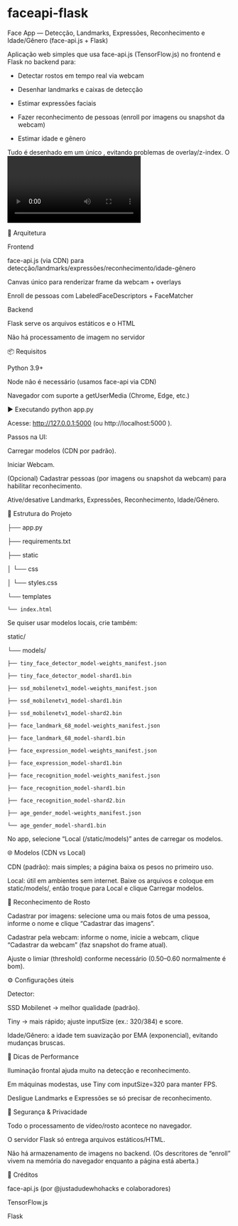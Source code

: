# faceapi-flask
Face App — Detecção, Landmarks, Expressões, Reconhecimento e Idade/Gênero (face-api.js + Flask)

Aplicação web simples que usa face-api.js (TensorFlow.js) no frontend e Flask no backend para:

 - Detectar rostos em tempo real via webcam

 - Desenhar landmarks e caixas de detecção

 - Estimar expressões faciais

 - Fazer reconhecimento de pessoas (enroll por imagens ou snapshot da webcam)

 - Estimar idade e gênero

Tudo é desenhado em um único <canvas>, evitando problemas de overlay/z-index. O <video> fica fora do DOM e serve apenas como fonte dos frames.

🧱 Arquitetura

Frontend

face-api.js (via CDN) para detecção/landmarks/expressões/reconhecimento/idade-gênero

Canvas único para renderizar frame da webcam + overlays

Enroll de pessoas com LabeledFaceDescriptors + FaceMatcher

Backend

Flask serve os arquivos estáticos e o HTML

Não há processamento de imagem no servidor

📦 Requisitos

Python 3.9+

Node não é necessário (usamos face-api via CDN)

Navegador com suporte a getUserMedia (Chrome, Edge, etc.)

▶️ Executando
python app.py


Acesse: http://127.0.0.1:5000
 (ou http://localhost:5000
).

Passos na UI:

Carregar modelos (CDN por padrão).

Iniciar Webcam.

(Opcional) Cadastrar pessoas (por imagens ou snapshot da webcam) para habilitar reconhecimento.

Ative/desative Landmarks, Expressões, Reconhecimento, Idade/Gênero.

📁 Estrutura do Projeto


├── app.py

├── requirements.txt

├── static

│   └── css

│       └── styles.css

└── templates

    └── index.html


Se quiser usar modelos locais, crie também:

static/

└── models/

    ├── tiny_face_detector_model-weights_manifest.json
    
    ├── tiny_face_detector_model-shard1.bin
    
    ├── ssd_mobilenetv1_model-weights_manifest.json
    
    ├── ssd_mobilenetv1_model-shard1.bin
    
    ├── ssd_mobilenetv1_model-shard2.bin
    
    ├── face_landmark_68_model-weights_manifest.json
    
    ├── face_landmark_68_model-shard1.bin
    
    ├── face_expression_model-weights_manifest.json
    
    ├── face_expression_model-shard1.bin
    
    ├── face_recognition_model-weights_manifest.json
    
    ├── face_recognition_model-shard1.bin
    
    ├── face_recognition_model-shard2.bin
    
    ├── age_gender_model-weights_manifest.json
    
    └── age_gender_model-shard1.bin
    


No app, selecione “Local (/static/models)” antes de carregar os modelos.

🌐 Modelos (CDN vs Local)

CDN (padrão): mais simples; a página baixa os pesos no primeiro uso.

Local: útil em ambientes sem internet. Baixe os arquivos e coloque em static/models/, então troque para Local e clique Carregar modelos.

🧭 Reconhecimento de Rosto

Cadastrar por imagens: selecione uma ou mais fotos de uma pessoa, informe o nome e clique “Cadastrar das imagens”.

Cadastrar pela webcam: informe o nome, inicie a webcam, clique “Cadastrar da webcam” (faz snapshot do frame atual).

Ajuste o limiar (threshold) conforme necessário (0.50–0.60 normalmente é bom).

⚙️ Configurações úteis

Detector:

SSD Mobilenet → melhor qualidade (padrão).

Tiny → mais rápido; ajuste inputSize (ex.: 320/384) e score.

Idade/Gênero: a idade tem suavização por EMA (exponencial), evitando mudanças bruscas.

🧪 Dicas de Performance

Iluminação frontal ajuda muito na detecção e reconhecimento.

Em máquinas modestas, use Tiny com inputSize=320 para manter FPS.

Desligue Landmarks e Expressões se só precisar de reconhecimento.

🔐 Segurança & Privacidade

Todo o processamento de vídeo/rosto acontece no navegador.

O servidor Flask só entrega arquivos estáticos/HTML.

Não há armazenamento de imagens no backend. (Os descritores de “enroll” vivem na memória do navegador enquanto a página está aberta.)

🙏 Créditos

face-api.js (por @justadudewhohacks e colaboradores)

TensorFlow.js

Flask
